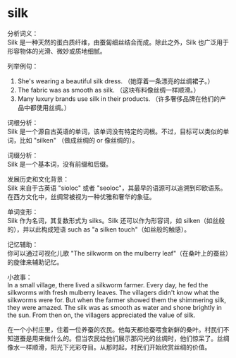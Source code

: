 # silk

分析词义：  
Silk 是一种天然的蛋白质纤维，由蚕匐细丝结合而成。除此之外，Silk 也广泛用于形容物体的光滑、微妙或质地细腻。

  

列举例句：

  

1.  She's wearing a beautiful silk dress. （她穿着一条漂亮的丝绸裙子。）
2.  The fabric was as smooth as silk. （这块布料像丝绸一样顺滑。）
3.  Many luxury brands use silk in their products. （许多奢侈品牌在他们的产品中都使用丝绸。）

  

词根分析：  
Silk 是一个源自古英语的单词，该单词没有特定的词根。不过，目标可以类似的单词，比如 "silken" （做成丝绸的 or 像丝绸的）。

  

词缀分析：  
Silk 是一个基本词，没有前缀和后缀。

  

发展历史和文化背景：  
Silk 来自于古英语 "sioloc" 或者 "seoloc"，其最早的语源可以追溯到印欧语系。在西方文化中，丝绸常被视为一种优雅和奢华的象征。

  

单词变形：  
Silk 作为名词，其复数形式为 silks。Silk 还可以作为形容词，如 silken（如丝般的），并以此构成短语 such as "a silken touch"（如丝般的触感）。

  

记忆辅助：  
你可以通过可视化儿歌 "The silkworm on the mulberry leaf"（在桑叶上的蚕丝）的旋律来辅助记忆。

  

小故事：  
In a small village, there lived a silkworm farmer. Every day, he fed the silkworms with fresh mulberry leaves. The villagers didn't know what the silkworms were for. But when the farmer showed them the shimmering silk, they were amazed. The silk was as smooth as water and shone brightly in the sun. From then on, the villagers appreciated the value of silk.

  

在一个小村庄里，住着一位养蚕的农民。他每天都给蚕喂食新鲜的桑叶。村民们不知道蚕是用来做什么的。但当农民给他们展示那闪光的丝绸时，他们惊呆了。丝绸像水一样顺滑，阳光下光彩夺目。从那时起，村民们开始欣赏丝绸的价值。
